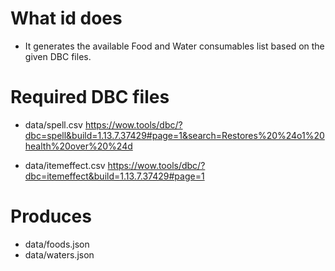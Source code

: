 # What id does
* It generates the available Food and Water consumables list based on the given DBC files.

# Required DBC files
* data/spell.csv
https://wow.tools/dbc/?dbc=spell&build=1.13.7.37429#page=1&search=Restores%20%24o1%20health%20over%20%24d

* data/itemeffect.csv
https://wow.tools/dbc/?dbc=itemeffect&build=1.13.7.37429#page=1

# Produces
* data/foods.json
* data/waters.json
